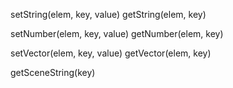 
setString(elem, key, value)
getString(elem, key)

setNumber(elem, key, value)
getNumber(elem, key)

setVector(elem, key, value)
getVector(elem, key)

getSceneString(key)
